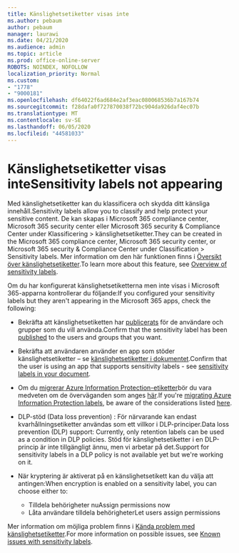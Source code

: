 ```yaml
---
title: Känslighetsetiketter visas inte
ms.author: pebaum
author: pebaum
manager: laurawi
ms.date: 04/21/2020
ms.audience: admin
ms.topic: article
ms.prod: office-online-server
ROBOTS: NOINDEX, NOFOLLOW
localization_priority: Normal
ms.custom:
- "1778"
- "9000181"
ms.openlocfilehash: df64022f6ad684e2af3eac080068536b7a167b74
ms.sourcegitcommit: f28dafa0f727870038f72bc904da926daf4ec07b
ms.translationtype: MT
ms.contentlocale: sv-SE
ms.lasthandoff: 06/05/2020
ms.locfileid: "44581033"
---
```

# <a name="sensitivity-labels-not-appearing"></a><span data-ttu-id="67816-102">Känslighetsetiketter visas inte</span><span class="sxs-lookup"><span data-stu-id="67816-102">Sensitivity labels not appearing</span></span>

<span data-ttu-id="67816-103">Med känslighetsetiketter kan du klassificera och skydda ditt känsliga innehåll.</span><span class="sxs-lookup"><span data-stu-id="67816-103">Sensitivity labels allow you to classify and help protect your sensitive content.</span></span> <span data-ttu-id="67816-104">De kan skapas i Microsoft 365 compliance center, Microsoft 365 security center eller Microsoft 365 security & Compliance Center under Klassificering > känslighetsetiketter.</span><span class="sxs-lookup"><span data-stu-id="67816-104">They can be created in the Microsoft 365 compliance center, Microsoft 365 security center, or Microsoft 365 security & Compliance Center under Classification > Sensitivity labels.</span></span> <span data-ttu-id="67816-105">Mer information om den här funktionen finns i [Översikt över känslighetsetiketter](https://docs.microsoft.com/microsoft-365/compliance/sensitivity-labels).</span><span class="sxs-lookup"><span data-stu-id="67816-105">To learn more about this feature, see [Overview of sensitivity labels](https://docs.microsoft.com/microsoft-365/compliance/sensitivity-labels).</span></span>

<span data-ttu-id="67816-106">Om du har konfigurerat känslighetsetiketterna men inte visas i Microsoft 365-apparna kontrollerar du följande:</span><span class="sxs-lookup"><span data-stu-id="67816-106">If you configured your sensitivity labels but they aren't appearing in the Microsoft 365 apps, check the following:</span></span>

- <span data-ttu-id="67816-107">Bekräfta att känslighetsetiketten har [publicerats](https://docs.microsoft.com/microsoft-365/compliance/sensitivity-labels#what-label-policies-can-do) för de användare och grupper som du vill använda.</span><span class="sxs-lookup"><span data-stu-id="67816-107">Confirm that the sensitivity label has been [published](https://docs.microsoft.com/microsoft-365/compliance/sensitivity-labels#what-label-policies-can-do) to the users and groups that you want.</span></span>

- <span data-ttu-id="67816-108">Bekräfta att användaren använder en app som stöder känslighetsetiketter – se [känslighetsetiketter i dokumentet](https://support.office.com/article/apply-sensitivity-labels-to-your-documents-and-email-within-office-2f96e7cd-d5a4-403b-8bd7-4cc636bae0f9?#bkmk_whereavailable).</span><span class="sxs-lookup"><span data-stu-id="67816-108">Confirm that the user is using an app that supports sensitivity labels - see [sensitivity labels in your document](https://support.office.com/article/apply-sensitivity-labels-to-your-documents-and-email-within-office-2f96e7cd-d5a4-403b-8bd7-4cc636bae0f9?#bkmk_whereavailable).</span></span>

- <span data-ttu-id="67816-109">Om du [migrerar Azure Information Protection-etiketter](https://docs.microsoft.com/azure/information-protection/configure-policy-migrate-labels)bör du vara medveten om de överväganden som anges [här](https://docs.microsoft.com/azure/information-protection/configure-policy-migrate-labels#considerations-for-unified-labels).</span><span class="sxs-lookup"><span data-stu-id="67816-109">If you're [migrating Azure Information Protection labels](https://docs.microsoft.com/azure/information-protection/configure-policy-migrate-labels), be aware of the considerations listed [here](https://docs.microsoft.com/azure/information-protection/configure-policy-migrate-labels#considerations-for-unified-labels).</span></span>

- <span data-ttu-id="67816-110">DLP-stöd (Data loss prevention) : För närvarande kan endast kvarhållningsetiketter användas som ett villkor i DLP-principer.</span><span class="sxs-lookup"><span data-stu-id="67816-110">Data loss prevention (DLP) support: Currently, only retention labels can be used as a condition in DLP policies.</span></span>  <span data-ttu-id="67816-111">Stöd för känslighetsetiketter i en DLP-princip är inte tillgängligt ännu, men vi arbetar på det.</span><span class="sxs-lookup"><span data-stu-id="67816-111">Support for sensitivity labels in a DLP policy is not available yet but we're working on it.</span></span>

- <span data-ttu-id="67816-112">När kryptering är aktiverat på en känslighetsetikett kan du välja att antingen:</span><span class="sxs-lookup"><span data-stu-id="67816-112">When encryption is enabled on a sensitivity label, you can choose either to:</span></span>
    - <span data-ttu-id="67816-113">Tilldela behörigheter nu</span><span class="sxs-lookup"><span data-stu-id="67816-113">Assign permissions now</span></span>
    - <span data-ttu-id="67816-114">Låta användare tilldela behörigheter</span><span class="sxs-lookup"><span data-stu-id="67816-114">Let users assign permissions</span></span>


<span data-ttu-id="67816-115">Mer information om möjliga problem finns i [Kända problem med känslighetsetiketter](https://support.office.com/article/known-issues-with-sensitivity-labels-in-office-b169d687-2bbd-4e21-a440-7da1b2743edc).</span><span class="sxs-lookup"><span data-stu-id="67816-115">For more information on possible issues, see [Known issues with sensitivity labels](https://support.office.com/article/known-issues-with-sensitivity-labels-in-office-b169d687-2bbd-4e21-a440-7da1b2743edc).</span></span>